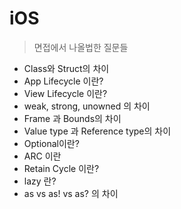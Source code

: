 # iOS

> 면접에서 나올법한 질문들

* Class와 Struct의 차이
* App Lifecycle 이란?
* View Lifecycle 이란?
* weak, strong, unowned 의 차이
* Frame 과 Bounds의 차이
* Value type 과 Reference type의 차이
* Optional이란?
* ARC 이란
* Retain Cycle 이란?
* lazy 란?
* as vs as! vs as? 의 차이


</br>
